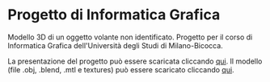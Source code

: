 # Progetto di Informatica Grafica

Modello 3D di un oggetto volante non identificato. Progetto per il corso di Informatica Grafica dell'Università degli Studi di Milano-Bicocca.

La presentazione del progetto può essere scaricata cliccando [qui]().
Il modello (file .obj, .blend, .mtl e textures) può essere scaricato cliccando [qui]().

